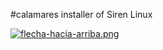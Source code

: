 #calamares 
installer of Siren Linux

[![flecha-hacia-arriba.png](https://i.postimg.cc/Vv5H5BJR/flecha-hacia-arriba.png)](https://postimg.cc/y34TbRXg)
